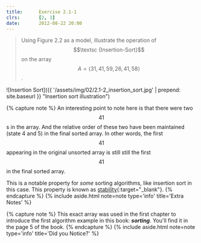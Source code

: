 ```yaml
---
title:      Exercise 2.1-1
clrs:       [2, 1]
date:       2012-08-22 20:00
---
```


> Using Figure 2.2 as a model, illustrate the operation of $$\textsc {Insertion-Sort}$$ on the array $$A = \langle 31, 41, 59, 26, 41, 58 \rangle $$.

![Insertion Sort]({{ '/assets/img/02/2.1-2_insertion_sort.jpg' | prepend: site.baseurl }} "Insertion sort illustration")

{% capture note %}
An interesting point to note here is that there were two $$41$$s in the array. And the relative order of these two have been maintained (state 4 and 5) in the final sorted array. In other words, the first $$41$$ appearing in the original unsorted array is still still the first $$41$$ in the final sorted array.

This is a notable property for *some* sorting algorithms, like insertion sort in this case. This property is known as [stability](https://www.geeksforgeeks.org/stability-in-sorting-algorithms/){:target="_blank"}.
{% endcapture %}
{% include aside.html note=note type='info' title='Extra Notes' %}

{% capture note %}
This exact array was used in the first chapter to introduce the first algorithm example in this book: ***sorting***. You'll find it in the page 5 of the book.
{% endcapture %}
{% include aside.html note=note type='info' title='Did you Notice?' %}
